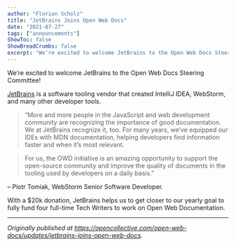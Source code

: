 ```yaml
---
author: "Florian Scholz"
title: "JetBrains Joins Open Web Docs"
date: "2021-07-27"
tags: ["announcements"]
ShowToc: false
ShowBreadCrumbs: false
excerpt: "We’re excited to welcome JetBrains to the Open Web Docs Steering Committee!"
---
```


We’re excited to welcome JetBrains to the Open Web Docs Steering Committee!

[JetBrains](https://www.jetbrains.com/) is a software tooling vendor that created IntelliJ IDEA, WebStorm, and many other developer tools.

> “More and more people in the JavaScript and web development community are recognizing the importance of good documentation. We at JetBrains recognize it, too. For many years, we’ve equipped our IDEs with MDN documentation, helping developers find information faster and when it’s most relevant.

> For us, the OWD initiative is an amazing opportunity to support the open-source community and improve the quality of documents in the tooling used by developers on a daily basis.”

 – Piotr Tomiak, WebStorm Senior Software Developer.

With a $20k donation, JetBrains helps us to get closer to our yearly goal to fully fund four full-time Tech Writers to work on Open Web Documentation.

---

_Originally published at https://opencollective.com/open-web-docs/updates/jetbrains-joins-open-web-docs._